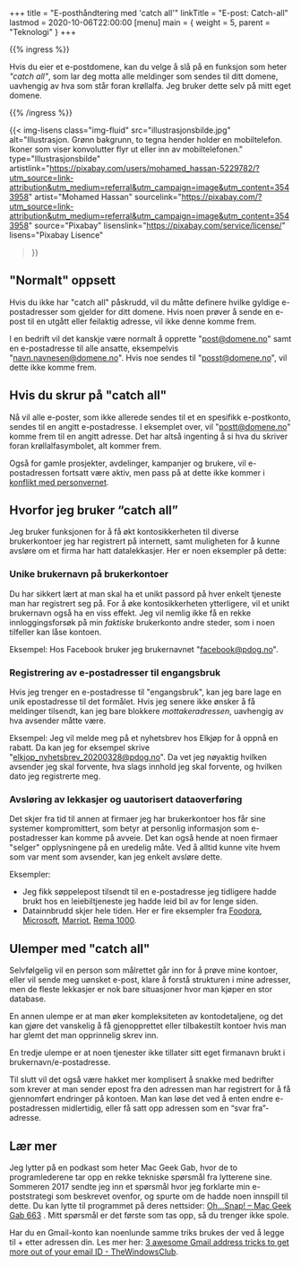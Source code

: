 +++
title = "E-posthåndtering med 'catch all'"
linkTitle = "E-post: Catch-all"
lastmod = 2020-10-06T22:00:00
[menu]
main = { weight = 5, parent = "Teknologi" }
+++

{{% ingress %}}

Hvis du eier et e-postdomene, kan du velge å slå på en funksjon som heter *"catch all"*, som lar deg motta alle meldinger som sendes til ditt domene, uavhengig av hva som står foran krøllalfa. Jeg bruker dette selv på mitt eget domene.

{{% /ingress %}}

{{< img-lisens
	class="img-fluid"
	src="illustrasjonsbilde.jpg"
	alt="Illustrasjon. Grønn bakgrunn, to tegna hender holder en mobiltelefon. Ikoner som viser konvolutter flyr ut eller inn av mobiltelefonen."
	type="Illustrasjonsbilde"
	artistlink="https://pixabay.com/users/mohamed_hassan-5229782/?utm_source=link-attribution&utm_medium=referral&utm_campaign=image&utm_content=3543958"
	artist="Mohamed Hassan"
	sourcelink="https://pixabay.com/?utm_source=link-attribution&utm_medium=referral&utm_campaign=image&utm_content=3543958"
	source="Pixabay"
	lisenslink="https://pixabay.com/service/license/"
	lisens="Pixabay Lisence"
>}}

## "Normalt" oppsett

Hvis du ikke har "catch all" påskrudd, vil du måtte definere hvilke gyldige e-postadresser som gjelder for ditt domene. Hvis noen prøver å sende en e-post til en utgått eller feilaktig adresse, vil ikke denne komme frem.

I en bedrift vil det kanskje være normalt å opprette "post@domene.no" samt en e-postadresse til alle ansatte, eksempelvis "navn.navnesen@domene.no". Hvis noe sendes til "posst@domene.no", vil dette ikke komme frem.

## Hvis du skrur på "catch all"

Nå vil alle e-poster, som ikke allerede sendes til et en spesifikk e-postkonto, sendes til en angitt e-postadresse. I eksemplet over, vil "postt@domene.no" komme frem til en angitt adresse. Det har altså ingenting å si hva du skriver foran krøllalfasymbolet, alt kommer frem.

Også for gamle prosjekter, avdelinger, kampanjer og brukere, vil e-postadressen fortsatt være aktiv, men pass på at dette ikke kommer i [konflikt med personvernet][datatilsynet].

## Hvorfor jeg bruker “catch all”

Jeg bruker funksjonen for å få økt kontosikkerheten til diverse brukerkontoer jeg har registrert på internett, samt muligheten for å kunne avsløre om et firma har hatt datalekkasjer. Her er noen eksempler på dette:

### Unike brukernavn på brukerkontoer

Du har sikkert lært at man skal ha et unikt passord på hver enkelt tjeneste man har registrert seg på. For å øke kontosikkerheten ytterligere, vil et unikt brukernavn også ha en viss effekt. Jeg vil nemlig ikke få en rekke innloggingsforsøk på min *faktiske* brukerkonto andre steder, som i noen tilfeller kan låse kontoen.

Eksempel: Hos Facebook bruker jeg brukernavnet "facebook@pdog.no".

### Registrering av e-postadresser til engangsbruk

Hvis jeg trenger en e-postadresse til "engangsbruk", kan jeg bare lage en unik epostadresse til det formålet. Hvis jeg senere ikke ønsker å få meldinger tilsendt, kan jeg bare blokkere _mottakeradressen_, uavhengig av hva avsender måtte være.

Eksempel: Jeg vil melde meg på et nyhetsbrev hos Elkjøp for å oppnå en rabatt. Da kan jeg for eksempel skrive "elkjop_nyhetsbrev_20200328@pdog.no". Da vet jeg nøyaktig hvilken avsender jeg skal forvente, hva slags innhold jeg skal forvente, og hvilken dato jeg registrerte meg.

### Avsløring av lekkasjer og uautorisert dataoverføring

Det skjer fra tid til annen at firmaer jeg har brukerkontoer hos får sine systemer kompromittert, som betyr at personlig informasjon som e-postadresser kan komme på avveie. Det kan også hende at noen firmaer "selger" opplysningene på en uredelig måte. Ved å alltid kunne vite hvem som var ment som avsender, kan jeg enkelt avsløre dette.

Eksempler: 
- Jeg fikk søppelepost tilsendt til en e-postadresse jeg tidligere hadde brukt hos en leiebiltjeneste jeg hadde leid bil av for lenge siden.
- Datainnbrudd skjer hele tiden. Her er fire eksempler fra [Foodora][foodora], [Microsoft][microsoft], [Marriot][marriot], [Rema 1000][rema1000].

## Ulemper med "catch all"

Selvfølgelig vil en person som målrettet går inn for å prøve mine kontoer, eller vil sende meg uønsket e-post, klare å forstå strukturen i mine adresser, men de fleste lekkasjer er nok bare situasjoner hvor man kjøper en stor database.

En annen ulempe er at man øker kompleksiteten av kontodetaljene, og det kan gjøre det vanskelig å få gjenopprettet eller tilbakestilt kontoer hvis man har glemt det man opprinnelig skrev inn.

En tredje ulempe er at noen tjenester ikke tillater sitt eget firmanavn brukt i brukernavn/e-postadresse.

Til slutt vil det også være hakket mer komplisert å snakke med bedrifter som krever at man sender epost fra den adressen man har registrert for å få gjennomført endringer på kontoen. Man kan løse det ved å enten endre e-postadressen midlertidig, eller få satt opp adressen som en “svar fra”-adresse.

## Lær mer

Jeg lytter på en podkast som heter Mac Geek Gab, hvor de to programlederene tar opp en rekke tekniske spørsmål fra lytterene sine. Sommeren 2017 sendte jeg inn et spørsmål hvor jeg forklarte min e-poststrategi som beskrevet ovenfor, og spurte om de hadde noen innspill til dette. Du kan lytte til programmet på deres nettsider: [Oh…Snap! – Mac Geek Gab 663][mgg] . Mitt spørsmål er det første som tas opp, så du trenger ikke spole.

Har du en Gmail-konto kan noenlunde samme triks brukes der ved å legge til + etter adressen din. Les mer her: [3 awesome Gmail address tricks to get more out of your email ID - TheWindowsClub][thewindowsclub].

[datatilsynet]: https://www.datatilsynet.no/personvern-pa-ulike-omrader/personvern-pa-arbeidsplassen/innsyn-epost-filer/
[foodora]: https://www.vg.no/nyheter/innenriks/i/jdoO6A/lekkasje-av-kundedata-hos-foodora
[microsoft]: https://www.tek.no/nyheter/nyhet/i/0nl380/14-aar-av-microsofts-kundedata-laa-aapent-paa-nett
[marriot]: https://threatpost.com/millions-guests-marriott-data-breach-again/154300/
[rema1000]: https://norsis.no/kundedata-rema-1000-nye-app-ae-la-apent-tilgjengelig-2-uker/
[mgg]: https://www.macobserver.com/podcasts/macgeekgab-663/
[thewindowsclub]: https://www.thewindowsclub.com/gmail-address-tricks
